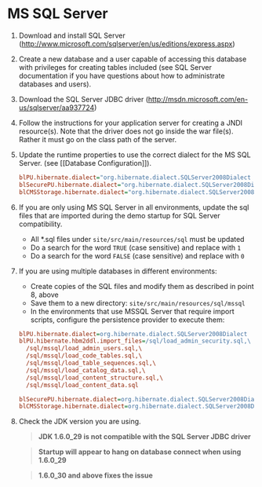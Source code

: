 # MS SQL Server

1. Download and install SQL Server (http://www.microsoft.com/sqlserver/en/us/editions/express.aspx)

2. Create a new database and a user capable of accessing this database with privileges for creating tables included (see SQL Server documentation if you have questions about how to administrate databases and users).

3. Download the SQL Server JDBC driver (http://msdn.microsoft.com/en-us/sqlserver/aa937724)

4. Follow the instructions for your application server for creating a JNDI resource(s). Note that the driver does not go inside the war file(s). Rather it must go on the class path of the server.

6. Update the runtime properties to use the correct dialect for the MS SQL Server. (see [[Database Configuration]]).

    ```ini
    blPU.hibernate.dialect="org.hibernate.dialect.SQLServer2008Dialect
    blSecurePU.hibernate.dialect="org.hibernate.dialect.SQLServer2008Dialect
    blCMSStorage.hibernate.dialect="org.hibernate.dialect.SQLServer2008Dialect
    ```

8. If you are only using MS SQL Server in all environments, update the sql files that are imported during the demo startup for SQL Server compatibility.
    - All \*.sql files under `site/src/main/resources/sql` must be updated
    - Do a search for the word `TRUE` (case sensitive) and replace with `1`
    - Do a search for the word `FALSE` (case sensitive) and replace with `0`

9. If you are using multiple databases in different environments:
    - Create copies of the SQL files and modify them as described in point 8, above
    - Save them to a new directory: `site/src/main/resources/sql/mssql`
    - In the environments that use MSSQL Server that require import scripts, configure the persistence provider to execute them:

    ```ini
    blPU.hibernate.dialect=org.hibernate.dialect.SQLServer2008Dialect
    blPU.hibernate.hbm2ddl.import_files=/sql/load_admin_security.sql,\
      /sql/mssql/load_admin_users.sql,\
      /sql/mssql/load_code_tables.sql,\
      /sql/mssql/load_table_sequences.sql,\
      /sql/mssql/load_catalog_data.sql,\
      /sql/mssql/load_content_structure.sql,\
      /sql/mssql/load_content_data.sql

    blSecurePU.hibernate.dialect=org.hibernate.dialect.SQLServer2008Dialect
    blCMSStorage.hibernate.dialect=org.hibernate.dialect.SQLServer2008Dialect
    ```

10. Check the JDK version you are using.

    > **JDK 1.6.0_29 is not compatible with the SQL Server JDBC driver**

    > **Startup will appear to hang on database connect when using 1.6.0_29**

    > **1.6.0_30 and above fixes the issue**
